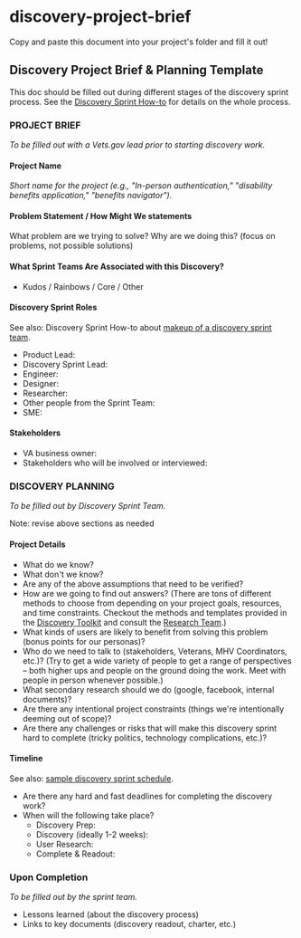 # discovery-project-brief

Copy and paste this document into your project's folder and fill it out!

## Discovery Project Brief & Planning Template

This doc should be filled out during different stages of the discovery sprint process. See the [Discovery Sprint How-to](https://github.com/department-of-veterans-affairs/va.gov-team/blob/master/platform/research/discovery-sprints/how-to-run-discovery-sprint.md) for details on the whole process.

### PROJECT BRIEF

_To be filled out with a Vets.gov lead prior to starting discovery work._

#### Project Name

_Short name for the project \(e.g., "In-person authentication," "disability benefits application," "benefits navigator"\)._

#### Problem Statement / How Might We statements

What problem are we trying to solve? Why are we doing this? \(focus on problems, not possible solutions\)

#### What Sprint Teams Are Associated with this Discovery?

* Kudos / Rainbows / Core / Other

#### Discovery Sprint Roles

See also: Discovery Sprint How-to about [makeup of a discovery sprint team](https://github.com/department-of-veterans-affairs/va.gov-team/blob/master/platform/research/discovery-sprints/how-to-run-discovery-sprint.md).

* Product Lead:
* Discovery Sprint Lead:
* Engineer:
* Designer:
* Researcher:
* Other people from the Sprint Team:
* SME:

#### Stakeholders

* VA business owner:
* Stakeholders who will be involved or interviewed:

### DISCOVERY PLANNING

_To be filled out by Discovery Sprint Team._

Note: revise above sections as needed

#### Project Details

* What do we know?
* What don't we know?
* Are any of the above assumptions that need to be verified?
* How are we going to find out answers? \(There are tons of different methods to choose from depending on your project goals, resources, and time constraints. Checkout the methods and templates provided in the [Discovery Toolkit](https://github.com/department-of-veterans-affairs/va.gov-team/blob/master/platform/research/discovery-sprints/how-to-run-discovery-sprint.md) and consult the [Research Team](https://github.com/department-of-veterans-affairs/va.gov-team/tree/master/platform/research).\)
* What kinds of users are likely to benefit from solving this problem \(bonus points for our personas\)?
* Who do we need to talk to \(stakeholders, Veterans, MHV Coordinators, etc.\)? \(Try to get a wide variety of people to get a range of perspectives – both higher ups and people on the ground doing the work. Meet with people in person whenever possible.\)
* What secondary research should we do \(google, facebook, internal documents\)?
* Are there any intentional project constraints \(things we're intentionally deeming out of scope\)?
* Are there any challenges or risks that will make this discovery sprint hard to complete \(tricky politics, technology complications, etc.\)?

#### Timeline

See also: [sample discovery sprint schedule](https://github.com/department-of-veterans-affairs/va.gov-team/blob/master/platform/research/discovery-sprints/sample-discovery-sprint-schedule.md).

* Are there any hard and fast deadlines for completing the discovery work?
* When will the following take place?
  * Discovery Prep:
  * Discovery \(ideally 1-2 weeks\):
  * User Research:
  * Complete & Readout:

### Upon Completion

_To be filled out by the sprint team._

* Lessons learned \(about the discovery process\)
* Links to key documents \(discovery readout, charter, etc.\)

